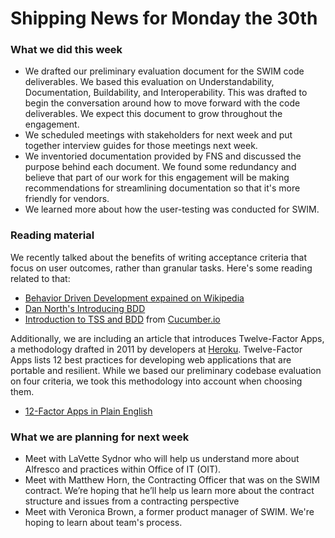 # Shipping News for Monday the 30th

### What we did this week

- We drafted our preliminary evaluation document for the SWIM code deliverables. We
  based this evaluation on Understandability, Documentation, Buildability, and
  Interoperability. This was drafted to begin the conversation around how to
  move forward with the code deliverables. We expect this document to grow
  throughout the engagement.
- We scheduled meetings with stakeholders for next week and put together interview
  guides for those meetings next week.
- We inventoried documentation provided by FNS and discussed the purpose behind
  each document. We found some redundancy and believe that part of our work for
  this engagement will be making recommendations for streamlining documentation
  so that it's more friendly for vendors.
- We learned more about how the user-testing was conducted for SWIM.

### Reading material
We recently talked about the benefits of writing acceptance criteria that focus on user outcomes, rather than granular tasks. Here's some reading related to that:
- [Behavior Driven Development expained on Wikipedia](https://en.wikipedia.org/wiki/Behavior-driven_development)
- [Dan North's Introducing BDD](https://dannorth.net/introducing-bdd/)
- [Introduction to TSS and BDD](https://cucumber.io/blog/2017/05/15/intro-to-bdd-and-tdd) from [Cucumber.io](cucumber.io)

Additionally, we are including an article that introduces Twelve-Factor Apps, a methodology drafted in 2011 by developers at [Heroku](heroku.com). Twelve-Factor Apps lists 12 best practices for developing web applications that are portable and resilient. While we based our preliminary codebase evaluation on four criteria, we took this methodology into account when choosing them. 
- [12-Factor Apps in Plain English](http://www.clearlytech.com/2014/01/04/12-factor-apps-plain-english/)

### What we are planning for next week

- Meet with LaVette Sydnor who will help us understand more about Alfresco and
  practices within Office of IT (OIT).
- Meet with Matthew Horn, the Contracting Officer that was on the SWIM contract.
  We’re hoping that he’ll help us learn more about the contract structure and
  issues from a contracting perspective
- Meet with Veronica Brown, a former product manager of SWIM. We're hoping to
  learn about team's process.

